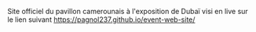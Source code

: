 Site officiel  du pavillon  camerounais à  l'exposition de
Dubaï 
visi  en live sur le lien suivant https://pagnol237.github.io/event-web-site/
